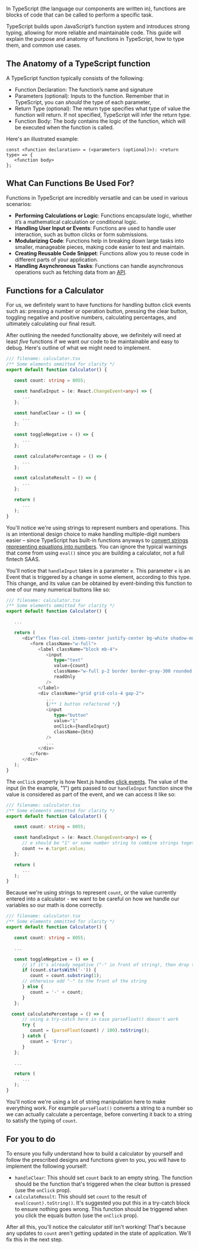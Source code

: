 In TypeScript (the language our components are written in), functions are blocks of code that can be called to perform a specific task.

TypeScript builds upon JavaScript’s function system and introduces strong typing, allowing for more reliable and maintainable code. This guide will explain the purpose and anatomy of functions in TypeScript, how to type them, and common use cases.

## The Anatomy of a TypeScript function

A TypeScript function typically consists of the following:

* Function Declaration: The function’s name and signature
* Parameters (optional): Inputs to the function. Remember that in TypeScript, you can *should* the type of each parameter,
* Return Type (optional): The return type specifies what type of value the function will return. If not specified, TypeScript will infer the return type.
* Function Body: The body contains the logic of the function, which will be executed when the function is called.

Here's an illustrated example:

```
const <function declaration> = (<parameters (optional)>): <return type> => {
   <function body>
};
```

## What Can Functions Be Used For?
Functions in TypeScript are incredibly versatile and can be used in various scenarios:

* **Performing Calculations or Logic**: Functions encapsulate logic, whether it’s a mathematical calculation or conditional logic.
* **Handling User Input or Events**: Functions are used to handle user interaction, such as button clicks or form submissions.
* **Modularizing Code**: Functions help in breaking down large tasks into smaller, manageable pieces, making code easier to test and maintain.
* **Creating Reusable Code Snippet**: Functions allow you to reuse code in different parts of your application.
* **Handling Asynchronous Tasks**: Functions can handle asynchronous operations such as fetching data from an [API](https://aws.amazon.com/what-is/api/).

## Functions for a Calculator

For us, we definitely want to have functions for handling button click events such as: pressing a number or operation button, pressing the clear button, toggling negative and positive numbers, calculating percentages, and ultimately calculating our final result.

After outlining the needed functionality above, we definitely will need at least *five* functions if we want our code to be maintainable and easy to debug. Here's outline of what we might need to implement.

```ts
/// filename: calculator.tsx
/** Some elements ommitted for clarity */
export default function Calculator() {

   const count: string = 8055;

   const handleInput = (e: React.ChangeEvent<any>) => {
      ...
   };

   const handleClear = () => {
      ...
   };

   const toggleNegative = () => {
      ...
   };

   const calculatePercentage = () => {
      ...
   };

   const calculateResult = () => {
      ...
   };

   return (
      ...
   );
}
```

You'll notice we're using strings to represent numbers and operations. This is an intentional design choice to make handling multiple-digit numbers easier – since TypeScript has built-in functions anyways to [convert strings representing equations into numbers](https://developer.mozilla.org/en-US/docs/Web/JavaScript/Reference/Global_Objects/eval). You can ignore the typical warnings that come from using `eval()` since you are building a calculator, not a full fintech SAAS.

You'll notice that `handleInput` takes in a parameter `e`. This parameter `e` is an Event that is triggered by a change in some element, according to this type. This change, and its value can be obtained by event-binding this function to one of our many numerical buttons like so:

```ts
/// filename: calculator.tsx
/** Some elements ommitted for clarity */
export default function Calculator() {

   ...

   return (
      <div"flex flex-col items-center justify-center bg-white shadow-md rounded-lg p-6">
         <form className="w-full">
            <label className="block mb-4">
               <input
                  type="text"
                  value={count}
                  className="w-full p-2 border border-gray-300 rounded text-right"
                  readOnly
               />
            </label>
            <div className="grid grid-cols-4 gap-2">
               ...
               {/** 1 button refactored */}
               <input
                  type="button"
                  value="1"
                  onClick={handleInput}
                  className={btn}
               />
               ...
            </div>
         </form>
      </div>
   );
}
```

The `onClick` property is how Next.js handles [click events](https://developer.mozilla.org/en-US/docs/Web/API/Element/click_event). The value of the input (in the example, "1") gets passed to our `handleInput` function since the value is considered as part of the event, and we can access it like so:

```ts
/// filename: calculator.tsx
/** Some elements ommitted for clarity */
export default function Calculator() {

   const count: string = 8055;

   const handleInput = (e: React.ChangeEvent<any>) => {
      // e should be "1" or some number string to combine strings together
      count += e.target.value;
   };

   return (
      ...
   );
}
```

Because we're using strings to represent `count`, or the value currently entered into a calculator - we want to be careful on how we handle our variables so our math is done correctly.

```ts
/// filename: calculator.tsx
/** Some elements ommitted for clarity */
export default function Calculator() {

   const count: string = 8055;

   ...

   const toggleNegative = () => {
      // if it's already negative ("-" in front of string), then drop the "-"
      if (count.startsWith('-')) {
         count = count.substring(1);
      // otherwise add "-" to the front of the string
      } else {
         count = '-' + count;
      }
   };

  const calculatePercentage = () => {
      // using a try-catch here in case parseFloat() doesn't work
      try {
         count = (parseFloat(count) / 100).toString();
      } catch {
         count = 'Error';
      }
   };

   ...

   return (
      ...
   );
}
```

You'll notice we're using a lot of string manipulation here to make everything work. For example `parseFloat()` converts a string to a number so we can actually calculate a percentage, before converting it back to a string to satisfy the typing of `count`.

## For you to do
To ensure you fully understand how to build a calculator by yourself and follow the prescribed designs and functions given to you, you will have to implement the following yourself:

* `handleClear`: This should set `count` back to an empty string. The function should be the function that's triggered when the clear button is pressed (use the `onClick` prop).
* `calculateResult`: This should set `count` to the result of `eval(count).toString()`. It's suggested you put this in a try-catch block to ensure nothing goes wrong. This function should be triggered when you click the equals button (use the `onClick` prop).


After all this, you'll notice the calculator *still* isn't working! That's because any updates to `count` aren't getting updated in the state of application. We'll fix this in the next step.
